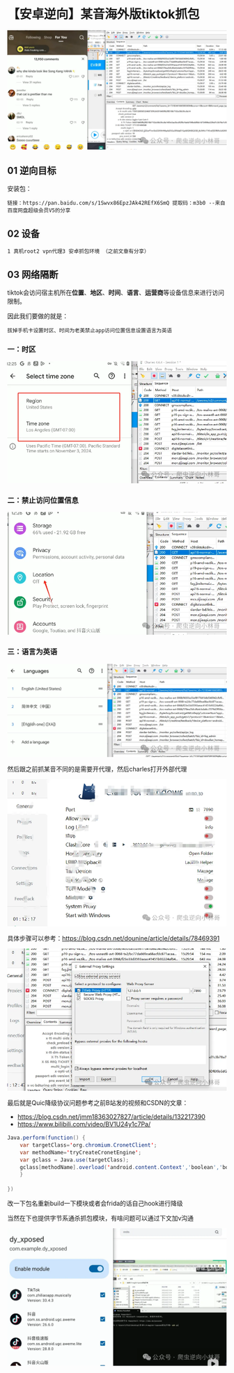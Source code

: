 # 【安卓逆向】某音海外版tiktok抓包


![图片](./【安卓逆向】某音海外版tiktok抓包.assets/640.webp)





## 01 逆向目标

安装包：

```
链接：https://pan.baidu.com/s/1Swvx86EpzJAk42REfX6SmQ 提取码：m3b0 --来自百度网盘超级会员V5的分享
```

## 02 设备

```
1 真机root2 vpn代理3 安卓抓包环境 （之前文章有分享）
```



## 03 网络隔断

tiktok会访问宿主机所在**位置**、**地区**、**时间**、**语言**、**运营商**等设备信息来进行访问限制。

因此我们要做的就是：

```
拔掉手机卡设置时区、时间为老美禁止app访问位置信息设置语言为英语
```



### 一：时区

![图片](./【安卓逆向】某音海外版tiktok抓包.assets/640-1714653320754-164.webp)

### 二：禁止访问位置信息

![图片](./【安卓逆向】某音海外版tiktok抓包.assets/640-1714653320754-165.webp)



### 三：语言为英语

![图片](./【安卓逆向】某音海外版tiktok抓包.assets/640-1714653320754-166.webp)

然后跟之前抓某音不同的是需要开代理，然后charles打开外部代理

![图片](./【安卓逆向】某音海外版tiktok抓包.assets/640-1714653320754-167.webp)

具体步骤可以参考：https://blog.csdn.net/dounine/article/details/78469391

![图片](./【安卓逆向】某音海外版tiktok抓包.assets/640-1714653320754-168.webp)



最后就是Quic降级协议问题参考之前B站发的视频和CSDN的文章：

- https://blog.csdn.net/jmm18363027827/article/details/132217390
- https://www.bilibili.com/video/BV1U24y1c7Pa/



```java
Java.perform(function() {
    var targetClass='org.chromium.CronetClient';
    var methodName='tryCreateCronetEngine';
    var gclass = Java.use(targetClass);
    gclass[methodName].overload('android.content.Context','boolean','boolean','boolean','boolean','java.lang.String','java.util.concurrent.Executor','boolean').implementation = function(arg0,arg1,arg2,arg3,arg4,arg5,arg6,arg7) {
    }

})
```

改一下包名重新build一下模块或者会frida的话自己hook进行降级

当然在下也提供字节系通杀抓包模块，有啥问题可以通过下文加v沟通

![图片](./【安卓逆向】某音海外版tiktok抓包.assets/640-1714653320754-169.webp)